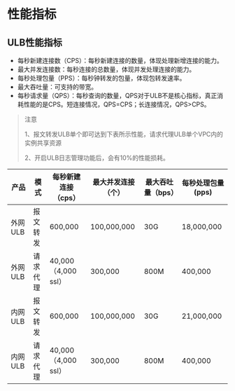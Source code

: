 # 性能指标

## ULB性能指标

* 每秒新建连接数（CPS）：每秒新建连接的数量，体现处理新增连接的能力。
* 最大并发连接数：每秒连接的总数量，体现并发处理连接的能力。
* 每秒处理包量（PPS）：每秒钟转发的包量，体现包转发速率。
* 最大吞吐量：可支持的带宽。
* 每秒请求量（QPS）：每秒查询的数量，QPS对于ULB不是核心指标，真正消耗性能的是CPS。短连接情况，QPS=CPS；长连接情况，QPS>CPS。

> 注意
> 
> 1、报文转发ULB单个即可达到下表所示性能，请求代理ULB单个VPC内的实例共享资源
> 
> 2、开启ULB日志管理功能后，会有10%的性能损耗。

| 产品 | 模式 | 每秒新建连接（cps）| 最大并发连接（个） | 最大吞吐量（bps） | 每秒处理包量(pps) |
| --- | --- | --- | --- | --- | --- |
| 外网ULB | 报文转发 | 600,000 | 100,000,000 | 30G | 18,000,000 |
| 外网ULB | 请求代理 | 40,000（4,000 ssl） | 300,000 | 800M | 400,000 |
| 内网ULB | 报文转发 | 600,000 | 100,000,000 | 30G | 21,000,000 |
| 内网ULB | 请求代理 | 40,000（4,000 ssl） | 300,000 | 800M | 400,000 |

